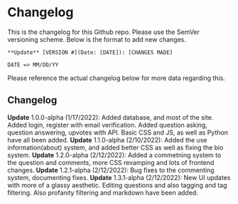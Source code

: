 # Changelog
This is the changelog for this Github repo. Please use the SemVer versioning scheme. Below is the format to add new changes.

`**Update** [VERSION #](Date: [DATE]): [CHANGES MADE]`

`DATE => MM/DD/YY`

Please reference the actual changelog below for more data regarding this.

## Changelog
**Update** 1.0.0-alpha (1/17/2022): Added database, and most of the site. Added login, register with email verification. Added question asking, question answering, upvotes with API. Basic CSS and JS, as well as Python have all been added.
**Update** 1.1.0-alpha (2/10/2022): Added the use information(about)
 system, and added better CSS as well as fixing the bio system.
**Update** 1.2.0-alpha (2/12/2022): Added a commetning system to the question and comments, more CSS revamping and lots of frontend changes.
**Update** 1.2.1-alpha (2/12/2022): Bug fixes to the commenting system, documenting fixes.
**Update** 1.3.1-alpha (2/12/2022): New UI updates with more of a glassy aesthetic. Editing questions and also tagging and tag filtering. Also profanity filtering and markdown have been added.